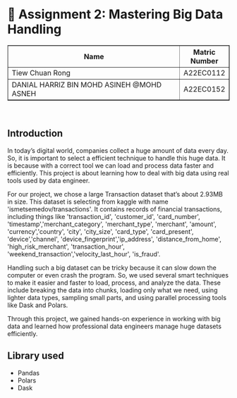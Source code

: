 # 📘 Assignment 2: Mastering Big Data Handling

<table border="solid" align="center">
  <tr>
    <th>Name</th>
    <th>Matric Number</th>
  </tr>
  <tr>
    <td width=80%>Tiew Chuan Rong</td>
    <td>A22EC0112</td>
  </tr>
  <tr>
    <td width=80%>DANIAL HARRIZ BIN MOHD ASINEH @MOHD ASNEH</td>
    <td>A22EC0152</td>
  </tr>
</table>
<br>

## Introduction
   In today’s digital world, companies collect a huge amount of data every day. So, it is important to select a efficient technique to handle this huge data. It is because with a correct tool we can load and process data faster and efficiently. This project is about learning how to deal with big data using real tools used by data engineer.
  
   For our project, we chose a large Transaction dataset that’s about 2.93MB in size. This dataset is selecting from kaggle with name 'ismetsemedov/transactions'. It contains records of financial transactions, including things like 'transaction_id', 'customer_id', 'card_number', 'timestamp','merchant_category', 'merchant_type', 'merchant', 'amount', 'currency','country', 'city', 'city_size', 'card_type', 'card_present', 'device','channel', 'device_fingerprint','ip_address', 'distance_from_home', 'high_risk_merchant', 'transaction_hour', 'weekend_transaction','velocity_last_hour', 'is_fraud'.

   Handling such a big dataset can be tricky because it can slow down the computer or even crash the program. So, we used several smart techniques to make it easier and faster to load, process, and analyze the data. These include breaking the data into chunks, loading only what we need, using lighter data types, sampling small parts, and using parallel processing tools like Dask and Polars.

   Through this project, we gained hands-on experience in working with big data and learned how professional data engineers manage huge datasets efficiently.
  
## Library used
- Pandas
- Polars
- Dask
